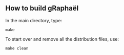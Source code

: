 How to build gRaphaël
---------------------

In the main directory, type:

    make

To start over and remove all the distribution files, use:
  
    make clean
